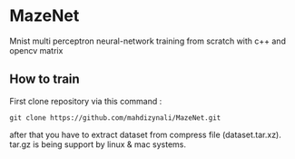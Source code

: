 # MazeNet
Mnist multi perceptron neural-network training from scratch with c++ and opencv matrix
## How to train
First clone repository via this command :
```
git clone https://github.com/mahdizynali/MazeNet.git
```
after that you have to extract dataset from compress file (dataset.tar.xz).
tar.gz is being support by linux & mac systems.
